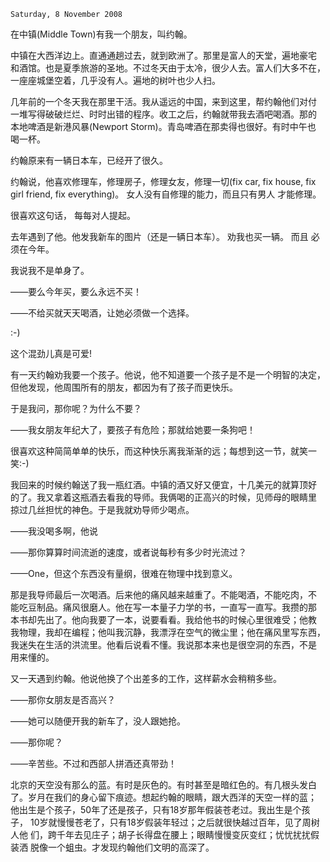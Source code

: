 `Saturday, 8 November 2008`


在中镇(Middle Town)有我一个朋友，叫约翰。

中镇在大西洋边上。直通通趟过去，就到欧洲了。那里是富人的天堂，遍地豪宅
和酒馆。也是夏季旅游的圣地。不过冬天由于太冷，很少人去。富人们大多不在，
一座座城堡空着，几乎没有人。遍地的树叶也少人扫。

几年前的一个冬天我在那里干活。我从遥远的中国，来到这里，帮约翰他们对付
一堆写得破破烂烂、时时出错的程序。收工之后，约翰就带我去酒吧喝酒。那的
本地啤酒是新港风暴(Newport Storm)。青岛啤酒在那卖得也很好。有时中午也
喝一杯。

约翰原来有一辆日本车，已经开了很久。

约翰说，他喜欢修理车，修理房子，修理女友，修理一切(fix car, fix house,
fix girl friend, fix everything)。 女人没有自修理的能力，而且只有男人
才能修理。

很喜欢这句话， 每每对人提起。

去年遇到了他。他发我新车的图片（还是一辆日本车）。 劝我也买一辆。 而且
必须在今年。

我说我不是单身了。

——要么今年买，要么永远不买！

——不给买就天天喝酒，让她必须做一个选择。

:-)

这个混劲儿真是可爱!

有一天约翰劝我要一个孩子。他说，他不知道要一个孩子是不是一个明智的决定，
但他发现，他周围所有的朋友，都因为有了孩子而更快乐。

于是我问，那你呢？为什么不要？

——我女朋友年纪大了，要孩子有危险；那就给她要一条狗吧！

很喜欢这种简简单单的快乐，而这种快乐离我渐渐的远；每想到这一节，就笑一
笑:-)

我回来的时候约翰送了我一瓶红酒。中镇的酒又好又便宜，十几美元的就算顶好
的了。我又拿着这瓶酒去看我的导师。我俩喝的正高兴的时候，见师母的眼睛里
掠过几丝担忧的神色。于是我就劝导师少喝点。

——我没喝多啊，他说

——那你算算时间流逝的速度，或者说每秒有多少时光流过？

——One，但这个东西没有量纲，很难在物理中找到意义。

那是我导师最后一次喝酒。后来他的痛风越来越重了。不能喝酒，不能吃肉，不
能吃豆制品。痛风很磨人。他在写一本量子力学的书，一直写一直写。我攒的那
本书却先出了。他向我要了一本，说要看看。我给他书的时候心里很难受；他教
我物理，我却在编程；他叫我沉静，我漂浮在空气的微尘里；他在痛风里写东西，
我迷失在生活的洪流里。他看后说看不懂。我说那本来也是很空洞的东西，不是
用来懂的。

又一天遇到约翰。他说他换了个出差多的工作，这样薪水会稍稍多些。

——那你女朋友是否高兴？

——她可以随便开我的新车了，没人跟她抢。

——那你呢？

——辛苦些。不过和西部人拼酒还真带劲！

北京的天空没有那么的蓝。有时是灰色的。有时甚至是暗红色的。有几根头发白
了。岁月在我们的身心留下痕迹。想起约翰的眼睛，跟大西洋的天空一样的蓝；
他出生是个孩子，50年了还是孩子，只有18岁那年假装苍老过。我出生是个孩子，
10岁就慢慢苍老了，只有18岁假装年轻过；之后就很快越过百年，见了周树人他
们，跨千年去见庄子；胡子长得盘在腰上；眼睛慢慢变灰变红；忧忧扰扰假装洒
脱像一个蛆虫。才发现约翰他们文明的高深了。
